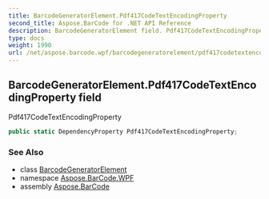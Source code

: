 ```yaml
---
title: BarcodeGeneratorElement.Pdf417CodeTextEncodingProperty
second_title: Aspose.BarCode for .NET API Reference
description: BarcodeGeneratorElement field. Pdf417CodeTextEncodingProperty
type: docs
weight: 1990
url: /net/aspose.barcode.wpf/barcodegeneratorelement/pdf417codetextencodingproperty/
---
```

## BarcodeGeneratorElement.Pdf417CodeTextEncodingProperty field

Pdf417CodeTextEncodingProperty

```csharp
public static DependencyProperty Pdf417CodeTextEncodingProperty;
```

### See Also

* class [BarcodeGeneratorElement](../)
* namespace [Aspose.BarCode.WPF](../../barcodegeneratorelement/)
* assembly [Aspose.BarCode](../../../)


